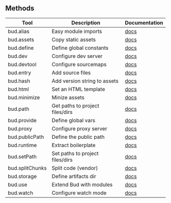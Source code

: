 ## Methods

| Tool            | Description                     | Documentation             |
| --------------- | ------------------------------- | ------------------------- |
| bud.alias       | Easy module imports             | [docs](config/alias)      |
| bud.assets      | Copy static assets              | [docs](config/assets)     |
| bud.define      | Define global constants         | [docs](config/define)     |
| bud.dev         | Configure dev server            | [docs](config/dev)        |
| bud.devtool     | Configure sourcemaps            | [docs](config/devtool)    |
| bud.entry       | Add source files                | [docs](config/entry)      |
| bud.hash        | Add version string to assets    | [docs](config/hash)       |
| bud.html        | Set an HTML template            | [docs](config/html)       |
| bud.minimize    | Minize assets                   | [docs](config/minimize)   |
| bud.path        | Get paths to project files/dirs | [docs](config/path)       |
| bud.provide     | Define global vars              | [docs](config/provide)    |
| bud.proxy       | Configure proxy server          | [docs](config/proxy)      |
| bud.publicPath  | Define the public path          | [docs](config/publicPath) |
| bud.runtime     | Extract boilerplate             | [docs](config/runtime)    |
| bud.setPath     | Set paths to project files/dirs | [docs](config/setPath)    |
| bud.splitChunks | Split code (vendor)             | [docs](config/vendor)     |
| bud.storage     | Define artifacts dir            | [docs](config/storage)    |
| bud.use         | Extend Bud with modules         | [docs](config/use)        |
| bud.watch       | Configure watch mode            | [docs](config/watch)      |
